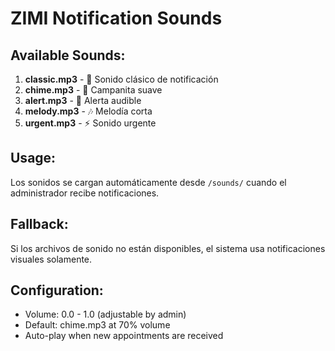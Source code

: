 # ZIMI Notification Sounds

## Available Sounds:

1. **classic.mp3** - 🔔 Sonido clásico de notificación
2. **chime.mp3** - 🎵 Campanita suave 
3. **alert.mp3** - 📢 Alerta audible
4. **melody.mp3** - 🎶 Melodía corta
5. **urgent.mp3** - ⚡ Sonido urgente

## Usage:
Los sonidos se cargan automáticamente desde `/sounds/` cuando el administrador recibe notificaciones.

## Fallback:
Si los archivos de sonido no están disponibles, el sistema usa notificaciones visuales solamente.

## Configuration:
- Volume: 0.0 - 1.0 (adjustable by admin)
- Default: chime.mp3 at 70% volume
- Auto-play when new appointments are received
